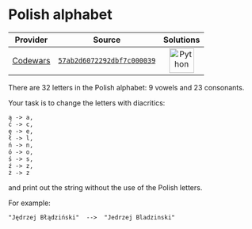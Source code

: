 [_metadata_:generated]: - "true"

# Polish alphabet

<!-- INFO TABLE BEGIN -->

| Provider                                        | Source                                                                               | Solutions                                                                                                                                        |
| :---------------------------------------------: | :----------------------------------------------------------------------------------: | :----------------------------------------------------------------------------------------------------------------------------------------------: |
| [Codewars](../../../docs/providers/Codewars.md) | [`57ab2d6072292dbf7c000039`](https://www.codewars.com/kata/57ab2d6072292dbf7c000039) | [<img src="https://res.cloudinary.com/rascaltwo/image/upload/v1631924087/python_xzdlti.svg" alt="Python" title="Python" width="50" />](solve.py) |

<!-- INFO TABLE END -->

There are 32 letters in the Polish alphabet: 9 vowels and 23 consonants. 
 
Your task is to change the letters with diacritics:

```
ą -> a,
ć -> c,
ę -> e,
ł -> l,
ń -> n,
ó -> o,
ś -> s,
ź -> z,
ż -> z
```
and print out the string without the use of the Polish letters.


For example:
```
"Jędrzej Błądziński"  -->  "Jedrzej Bladzinski"
```
